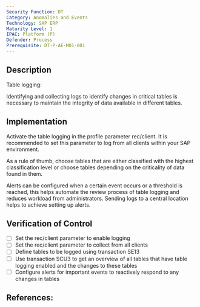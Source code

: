 ```yaml
---
Security Function: DT
Category: Anomalies and Events
Technology: SAP ERP
Maturity Level: 1
IPAC: Platform (P)
Defender: Process
Prerequisite: DT-P-AE-M01-001
---
```


## Description

Table logging:

Identifying and collecting logs to identify changes in critical tables is necessary to maintain the integrity of data available in different tables.


## Implementation

Activate the table logging in the profile parameter rec/client. It is recommended to set this parameter to log from all clients within your SAP environment.

As a rule of thumb, choose tables that are either classified with the highest classification level or choose tables depending on the criticality of data found in them.

Alerts can be configured when a certain event occurs or a threshold is reached, this helps automate the review process of table logging and reduces workload from administrators. Sending logs to a central location helps to achieve setting up alerts.

## Verification of Control

- [ ] Set the rec/client parameter to enable logging
- [ ] Set the rec/client parameter to collect from all clients
- [ ] Define tables to be logged using transaction SE13
- [ ] Use transaction SCU3 to get an overview of all tables that have table logging enabled and the changes to these tables
- [ ] Configure alerts for important events to reactively respond to any changes in tables

## References:
